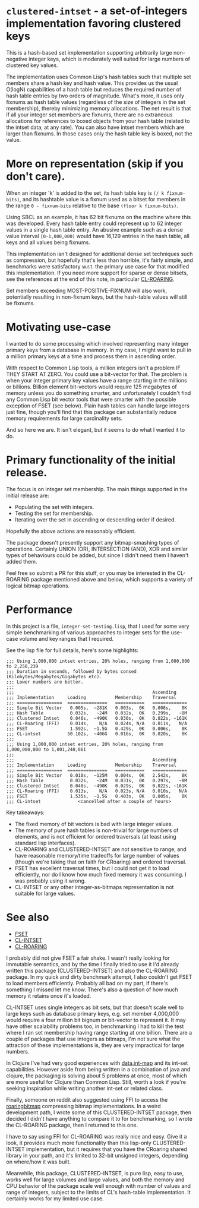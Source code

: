 # `clustered-intset` - a set-of-integers implementation favoring clustered keys

This is a hash-based set implementation supporting arbitrarily large non-negative integer keys,
which is moderately well suited for large numbers of clustered key values.

The implementation uses Common Lisp's hash tables such that multiple set
members share a hash key and hash value.  This provides us the usual O(logN)
capabilities of a hash table but reduces the required number of hash table
entries by two orders of magnitude.  What's more, it uses only fixnums as hash
table values (regardless of the size of integers in the set membership),
thereby minimizing memory allocations.  The net result is that if all your integer set
members are fixnums, there are no extraneous allocations for references to
boxed objects from your hash table (related to the intset data, at any rate).
You can also have intset members which are larger than fixnums. In those cases
only the hash table key is boxed, not the value.

# More on representation (skip if you don't care).

When an integer 'k' is added to the set, its hash table key is `(/ k
fixnum-bits)`, and its hashtable value is a fixnum used as a bitset for
members in the range `0 - fixnum-bits` relative to the base `(floor k
fixnum-bits)`.

Using SBCL as an example, it has 62 bit fixnums on the machine where this was
developed. Every hash table entry could represent up to 62 integer values in a
single hash table entry.  An abusive example such as a dense value interval
`[0-1,000,000)` would have 16,129 entries in the hash table, all keys and all
values being fixnums. 

This implementation isn't designed for additional dense set techniques such as
compression, but hopefully that's less than horrible, it's fairly simple, and
benchmarks were satisfactory w.r.t. the primary use case for that modified
this implementation. If you need more support for sparse or dense bitsets, see the references
at the end of this note, in particular [CL-ROARING](https://github.com/dtenny/cl-roaring).

Set members exceeding MOST-POSITIVE-FIXNUM will also work, potentially
resulting in non-fixnum keys, but the hash-table values will still be fixnums.

# Motivating use-case

I wanted to do some processing which involved representing many integer primary keys
from a database in memory. In my case, I might want to pull in a million primary keys at a time
and process them in ascending order.  

With respect to Common Lisp tools, a million integers isn't a problem IF THEY
START AT ZERO.  You could use a bit-vector for that.  The problem is when your
integer primary key values have a range starting in the millions or billions.
Billion element bit-vectors would require 125 megabytes of memory unless you
do something smarter, and unfortunately I couldn't find any Common Lisp bit
vector tools that were smarter with the possible exception of FSET (see
below). Plain hash tables can handle large integers just fine, though you'll find
that this package can substantially reduce memory requirements for large
cardinality sets.

And so here we are. It isn't elegant, but it seems to do what I wanted it to do.

# Primary functionality of the initial release.

The focus is on integer set membership. The main things supported in the initial release are:

* Populating the set with integers.
* Testing the set for membership.
* Iterating over the set in ascending or descending order if desired.

Hopefully the above actions are reasonably efficient.

The package doesn't presently support any bitmap-smashing types of operations.
Certainly UNION (OR), INTERSECTION (AND), XOR and similar types of behaviours
could be added, but since I didn't need them I haven't added them.

Feel free so submit a PR for this stuff, or you may be interested in the CL-ROARING
package mentioned above and below, which supports a variety of logical bitmap operations.

# Performance

In this project is a file, `integer-set-testing.lisp`, that I used for some very simple benchmarking
of various approaches to integer sets for the use-case volume and key ranges that I required.

See the lisp file for full details, here's some highlights:

    ;;; Using 1,000,000 intset entries, 20% holes, ranging from 1,000,000 to 2,250,239
    ;;; Duration in seconds, followed by bytes consed (Kilobytes/Megabytes/Gigabytes etc).
    ;;; Lower numbers are better.
    ;;;
    ;;;                                                    Ascending
    ;;; Implementation     Loading           Membership    Traversal
    ;;; =================  ===============   ===========   =============
    ;;; Simple Bit Vector   0.005s,  ~281K   0.003s,  0K   0.008s,    0K 
    ;;; Hash Table          0.032s,   ~24M   0.032s,  0K   0.299s,   ~8M
    ;;; Clustered Intset    0.046s,  ~490K   0.030s,  0K   0.022s, ~161K
    ;;; CL-Roaring (FFI)    0.014s,    N/A   0.024s, N/A   0.011s,   N/A
    ;;; FSET                1.592s,  ~1.5G   0.429s,  0K   0.006s,    0K  
    ;;; CL-intset          50.102s,  ~406G   0.016s,  0K   0.020s,    0K
    ;;;
    ;;; Using 1,000,000 intset entries, 20% holes, ranging from 1,000,000,000 to 1,001,248,861
    ;;;
    ;;;                                                    Ascending
    ;;; Implementation     Loading           Membership    Traversal
    ;;; =================  ===============   ===========   =============
    ;;; Simple Bit Vector   0.010s,  ~125M   0.004s,  0K   2.542s,    0K 
    ;;; Hash Table          0.032s,   ~24M   0.031s,  0K   0.297s,   ~8M
    ;;; Clustered Intset    0.048s,  ~490K   0.029s,  0K   0.022s, ~161K
    ;;; CL-Roaring (FFI)    0.013s,    N/A   0.023s, N/A   0.010s,   N/A
    ;;; FSET                1.535s,  ~1.5G   0.403s,  0K   0.005s,    0K  
    ;;; CL-intset              <cancelled after a couple of hours>

Key takeaways:

* The fixed memory of bit vectors is bad with large integer values.
* The memory of pure hash tables is non-trivial for large numbers of elements, and is 
  not efficient for ordered traversals (at least using standard lisp interfaces).
* CL-ROARING and CLUSTERED-INTSET are not sensitive to range, and have reasonable memory/time
  tradeoffs for large number of values (though we're taking that on faith for CRoaring)
  and ordered traversal.
* FSET has excellent traversal times, but I could not get it to load efficiently, 
  nor do I know how much fixed memory it was consuming. I was probably using it wrong.
* CL-INTSET or any other integer-as-bitmaps representation is not suitable for large values.


# See also

* [FSET](http://www.cliki.net/FSet)
* [CL-INTSET](https://github.com/tkych/cl-intset)
* [CL-ROARING](https://github.com/dtenny/cl-roaring)

I probably did not give FSET a fair shake. I wasn't really looking for
immutable semantics, and by the time I finally tried to use it I'd already written
this package (CLUSTERED-INTSET) and also the CL-ROARING package. In my quick and dirty
benchmark attempt, I also couldn't get FSET to load members efficiently.  Probably all
bad on my part, if there's something I missed let me know.  There's also a question of how
much memory it retains once it's loaded.

CL-INTSET uses single integers as bit sets, but that doesn't scale well to
large keys such as database primary keys, e.g. set member 4,000,000 would
require a four million bit bignum or bit-vector to represent it.  It may have
other scalability problems too, in benchmarking I had to kill the test where I
ran set membership having range starting at one billion.  There are a couple
of packages that use integers as bitmaps, I'm not sure what the attraction of
these implementations is, they are very impractical for large numbers.

In Clojure I've had very good experiences with
[data.int-map](https://github.com/clojure/data.int-map) and its int-set
capabilities.  However aside from being written in a combination of java and
clojure, the packaging is solving about 5 problems at once, most of which are
more useful for Clojure than Common Lisp.  Still, worth a look if you're
seeking inspiration while writing another int-set or related class.

Finally, someone on reddit also suggested using FFI to access the
[roaringbitmap](https://roaringbitmap.org/) compressing bitmap
implementations. In a weird development path, I wrote some of this
CLUSTERED-INTSET package, then decided I didn't have anything to compare it to
for benchmarking, so I wrote the CL-ROARING package, then I returned to this one.

I have to say using FFI for CL-ROARING was really nice and easy. Give it a
look, it provides much more functionality than this lisp-only CLUSTERED-INTSET
implementation, but it requires that you have the CRoaring shared library in
your path, and it's limited to 32-bit unsigned integers, depending on
where/how it was built.

Meanwhile, this package, CLUSTERED-INTSET, is pure lisp, easy to use, works
well for large volumes and large values, and both the memory and CPU behavior
of the package scale well enough with number of values and range of integers,
subject to the limits of CL's hash-table implementation. It certainly
works for my limited use case.
